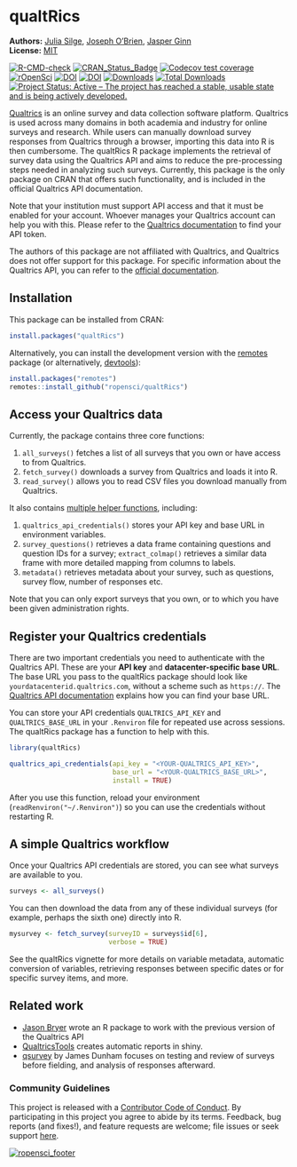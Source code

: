 
<!-- README.md is generated from README.Rmd. Please edit that file -->

# qualtRics

**Authors:** [Julia Silge](https://juliasilge.com/), [Joseph
O’Brien](joseph.m.obrien@gmail.com), [Jasper
Ginn](https://jasperhg90.github.io/)<br/> **License:**
[MIT](https://opensource.org/licenses/MIT)

<!-- badges: start -->

[![R-CMD-check](https://github.com/ropensci/qualtRics/workflows/R-CMD-check/badge.svg)](https://github.com/ropensci/qualtRics/actions)
[![CRAN_Status_Badge](https://www.r-pkg.org/badges/version/qualtRics)](https://cran.r-project.org/package=qualtRics)
[![Codecov test
coverage](https://codecov.io/gh/ropensci/qualtRics/branch/master/graph/badge.svg)](https://app.codecov.io/gh/ropensci/qualtRics?branch=master)
[![rOpenSci](https://badges.ropensci.org/192_status.svg)](https://github.com/ropensci/software-review/issues/192)
[![DOI](https://zenodo.org/badge/70817337.svg)](https://zenodo.org/badge/latestdoi/70817337)
[![DOI](https://joss.theoj.org/papers/10.21105/joss.00690/status.svg)](https://doi.org/10.21105/joss.00690)
[![Downloads](https://cranlogs.r-pkg.org/badges/qualtRics)](https://CRAN.R-project.org/package=qualtRics)
[![Total
Downloads](https://cranlogs.r-pkg.org/badges/grand-total/qualtRics?color=orange)](https://CRAN.R-project.org/package=qualtRics)
[![Project Status: Active – The project has reached a stable, usable
state and is being actively
developed.](https://www.repostatus.org/badges/latest/active.svg)](https://www.repostatus.org/#active)
<!-- badges: end -->

[Qualtrics](https://www.qualtrics.com/) is an online survey and data
collection software platform. Qualtrics is used across many domains in
both academia and industry for online surveys and research. While users
can manually download survey responses from Qualtrics through a browser,
importing this data into R is then cumbersome. The qualtRics R package
implements the retrieval of survey data using the Qualtrics API and aims
to reduce the pre-processing steps needed in analyzing such surveys.
Currently, this package is the only package on CRAN that offers such
functionality, and is included in the official Qualtrics API
documentation.

Note that your institution must support API access and that it must be
enabled for your account. Whoever manages your Qualtrics account can
help you with this. Please refer to the [Qualtrics
documentation](https://api.qualtrics.com/) to find your API token.

The authors of this package are not affiliated with Qualtrics, and
Qualtrics does not offer support for this package. For specific
information about the Qualtrics API, you can refer to the [official
documentation](https://api.qualtrics.com/).

## Installation

This package can be installed from CRAN:

``` r
install.packages("qualtRics")
```

Alternatively, you can install the development version with the
[remotes](https://cran.r-project.org/package=remotes) package (or
alternatively, [devtools](https://cran.r-project.org/package=devtools)):

``` r
install.packages("remotes")
remotes::install_github("ropensci/qualtRics")
```

## Access your Qualtrics data

Currently, the package contains three core functions:

1.  `all_surveys()` fetches a list of all surveys that you own or have
    access to from Qualtrics.
2.  `fetch_survey()` downloads a survey from Qualtrics and loads it into
    R.
3.  `read_survey()` allows you to read CSV files you download manually
    from Qualtrics.

It also contains [multiple helper
functions](https://docs.ropensci.org/qualtRics/reference/index.html#other-helper-functions),
including:

1.  `qualtrics_api_credentials()` stores your API key and base URL in
    environment variables.
2.  `survey_questions()` retrieves a data frame containing questions and
    question IDs for a survey; `extract_colmap()` retrieves a similar
    data frame with more detailed mapping from columns to labels.
3.  `metadata()` retrieves metadata about your survey, such as
    questions, survey flow, number of responses etc.

Note that you can only export surveys that you own, or to which you have
been given administration rights.

## Register your Qualtrics credentials

There are two important credentials you need to authenticate with the
Qualtrics API. These are your **API key** and **datacenter-specific base
URL**. The base URL you pass to the qualtRics package should look like
`yourdatacenterid.qualtrics.com`, without a scheme such as `https://`.
The [Qualtrics API documentation](https://api.qualtrics.com/) explains
how you can find your base URL.

You can store your API credentials `QUALTRICS_API_KEY` and
`QUALTRICS_BASE_URL` in your `.Renviron` file for repeated use across
sessions. The qualtRics package has a function to help with this.

``` r
library(qualtRics)

qualtrics_api_credentials(api_key = "<YOUR-QUALTRICS_API_KEY>", 
                          base_url = "<YOUR-QUALTRICS_BASE_URL>",
                          install = TRUE)
```

After you use this function, reload your environment
(`readRenviron("~/.Renviron")`) so you can use the credentials without
restarting R.

## A simple Qualtrics workflow

Once your Qualtrics API credentials are stored, you can see what surveys
are available to you.

``` r
surveys <- all_surveys() 
```

You can then download the data from any of these individual surveys (for
example, perhaps the sixth one) directly into R.

``` r
mysurvey <- fetch_survey(surveyID = surveys$id[6], 
                         verbose = TRUE)
```

See the qualtRics vignette for more details on variable metadata,
automatic conversion of variables, retrieving responses between specific
dates or for specific survey items, and more.

## Related work

-   [Jason Bryer](https://github.com/jbryer/qualtrics) wrote an R
    package to work with the previous version of the Qualtrics API
-   [QualtricsTools](https://github.com/emma-morgan/QualtricsTools)
    creates automatic reports in shiny.
-   [qsurvey](https://github.com/jamesdunham/qsurvey) by James Dunham
    focuses on testing and review of surveys before fielding, and
    analysis of responses afterward.

### Community Guidelines

This project is released with a [Contributor Code of
Conduct](https://github.com/ropensci/qualtRics/blob/master/CONDUCT.md).
By participating in this project you agree to abide by its terms.
Feedback, bug reports (and fixes!), and feature requests are welcome;
file issues or seek support
[here](https://github.com/ropensci/qualtRics/issues).

[![ropensci_footer](https://ropensci.org/public_images/ropensci_footer.png)](https://ropensci.org)
